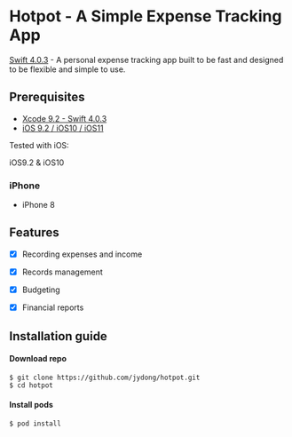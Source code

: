 # Hotpot - A Simple Expense Tracking App

[Swift 4.0.3](https://swift.org) - A personal expense tracking app built to be fast and designed to be flexible and simple to use.

## Prerequisites

* [Xcode 9.2 - Swift 4.0.3](https://developer.apple.com/xcode/downloads/)
* [iOS 9.2 / iOS10 / iOS11](https://developer.apple.com/xcode/downloads/)

Tested with iOS:

iOS9.2 & iOS10

### iPhone

- iPhone 8


## Features
- [x] Recording expenses and income
- [x] Records management
- [x] Budgeting
- [x] Financial reports


## Installation guide
#### Download repo
```
$ git clone https://github.com/jydong/hotpot.git
$ cd hotpot
```
#### Install pods
```
$ pod install
```

